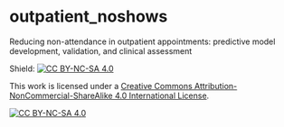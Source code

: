 # outpatient_noshows
Reducing non-attendance in outpatient appointments: predictive model development, validation, and clinical assessment


Shield: [![CC BY-NC-SA 4.0][cc-by-nc-sa-shield]][cc-by-nc-sa]
 
This work is licensed under a
[Creative Commons Attribution-NonCommercial-ShareAlike 4.0 International License][cc-by-nc-sa].
 
[![CC BY-NC-SA 4.0][cc-by-nc-sa-image]][cc-by-nc-sa]
 
[cc-by-nc-sa]: http://creativecommons.org/licenses/by-nc-sa/4.0/
[cc-by-nc-sa-image]: https://licensebuttons.net/l/by-nc-sa/4.0/88x31.png
[cc-by-nc-sa-shield]: https://img.shields.io/badge/License-CC%20BY--NC--SA%204.0-lightgrey.svg
